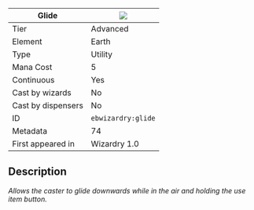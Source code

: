 | Glide |![](https://github.com/Electroblob77/Wizardry/blob/1.12.2/src/main/resources/assets/ebwizardry/textures/spells/glide.png)|
|---|---|
| Tier | Advanced |
| Element | Earth |
| Type | Utility |
| Mana Cost | 5 |
| Continuous | Yes |
| Cast by wizards | No |
| Cast by dispensers | No |
| ID | `ebwizardry:glide` |
| Metadata | 74 |
| First appeared in | Wizardry 1.0 |
## Description
_Allows the caster to glide downwards while in the air and holding the use item button._